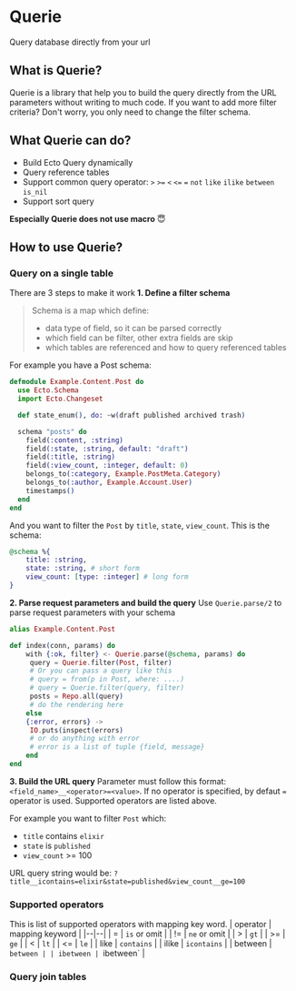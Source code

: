 # Querie
Query database directly from your url

## What is Querie?
Querie is a library that help you to build the query directly from the URL parameters without  writing to much code. 
If you want to add more filter criteria? Don't worry, you only need to change the filter schema.

## What Querie can do?
- Build Ecto Query dynamically
- Query reference tables
- Support common query operator: `>` `>=` `<` `<=` `=` `not` `like` `ilike` `between` `is_nil`
- Support sort query

**Especially Querie does not use macro** 😇


## How to use Querie?

### Query on a single table

There are 3 steps to make it work
**1. Define a filter schema**
> Schema is a map which define:
> - data type of field, so it can be parsed correctly
> - which field can be filter, other extra fields are skip
> - which tables are referenced and how to query referenced tables

For example you have a Post schema:
```elixir
defmodule Example.Content.Post do
  use Ecto.Schema
  import Ecto.Changeset

  def state_enum(), do: ~w(draft published archived trash)

  schema "posts" do
    field(:content, :string)
    field(:state, :string, default: "draft")
    field(:title, :string)
    field(:view_count, :integer, default: 0)
    belongs_to(:category, Example.PostMeta.Category)
    belongs_to(:author, Example.Account.User)
    timestamps()
  end
end
```

And you want to filter the `Post` by `title`, `state`, `view_count`. This is the schema:
```elixir
@schema %{
    title: :string,
    state: :string, # short form
    view_count: [type: :integer] # long form
}
```

**2. Parse request parameters and build the query**
Use `Querie.parse/2` to parse request parameters with your schema
```elixir
alias Example.Content.Post

def index(conn, params) do
    with {:ok, filter} <- Querie.parse(@schema, params) do
	 query = Querie.filter(Post, filter)
	 # Or you can pass a query like this
	 # query = from(p in Post, where: ....)
	 # query = Querie.filter(query, filter)
	 posts = Repo.all(query)
	 # do the rendering here
    else
    {:error, errors} ->
	 IO.puts(inspect(errors)
	 # or do anything with error
	 # error is a list of tuple {field, message}
    end
end
```
**3.  Build the  URL query**
Parameter must follow this format: `<field_name>__<operator>=<value>`. If no operator is specified, by defaut `=` operator is used.
Supported operators are listed above.

For example you want to filter `Post` which:
- `title` contains `elixir`
- `state` is `published`
- `view_count` >= 100

URL query string would be: `?title__icontains=elixir&state=published&view_count__ge=100` 

### Supported operators
This is list of supported operators with mapping key word.
| operator | mapping keyword |
|--|--|
| = | `is` or omit |
| != | `ne` or omit |
| > | `gt` |
| >= | `ge` |
| < | `lt` |
| <= | `le` |
| like | `contains` |
| ilike | `icontains` |
| between | `between |
| ibetween | `ibetween` |


### Query join tables
